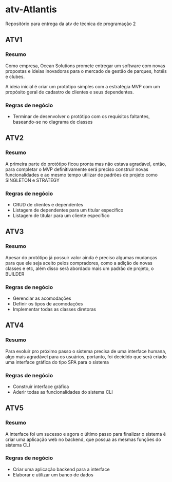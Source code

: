# atv-Atlantis
Repositório para entrega da atv de técnica de programação 2

## ATV1

### Resumo
Como empresa, Ocean Solutions promete entregar um software com novas propostas e ideias inovadoras para o mercado de gestão de parques, hotéis e clubes.

A ideia inicial é criar um protótipo simples com a estratégia MVP com um propósito geral de cadastro de clientes e seus dependentes.

### Regras de negócio
* Terminar de desenvolver o protótipo com os requisitos faltantes, baseando-se no diagrama de classes

## ATV2

### Resumo
A primeira parte do protótipo ficou pronta mas não estava agradável, então, para completar o MVP definitivamente será preciso construir novas funcionalidades e ao mesmo tempo utilizar de padrões de projeto como SINGLETON e STRATEGY

### Regras de negócio
* CRUD de clientes e dependentes
* Listagem de dependentes para um titular específico
* Listagem de titular para um cliente específico

## ATV3

### Resumo
Apesar do protótipo já possuir valor ainda é preciso algumas mudanças para que ele seja aceito pelos compradores, como a adição
de novas classes e etc, além disso será abordado mais um padrão de projeto, o BUILDER

### Regras de negócio
* Gerenciar as acomodações
* Definir os tipos de acomodações
* Implementar todas as classes diretoras

## ATV4

### Resumo
Para evoluir pro próximo passo o sistema precisa de uma interface humana, algo mais agradável para os usuários, portanto, foi 
decidido que será criado uma interface gráfica do tipo SPA para o sistema

### Regras de negócio
* Construir interface gráfica 
* Aderir todas as funcionalidades do sistema CLI

## ATV5 

### Resumo
A interface foi um sucesso e agora o último passo para finalizar o sistema é criar uma aplicação web no backend,
que possua as mesmas funções do sistema CLI

### Regras de negócio
* Criar uma aplicação backend para a interface
* Elaborar e utilizar um banco de dados

